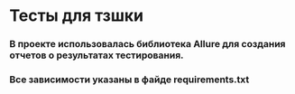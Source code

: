# Тесты для тзшки

### В проекте использовалась библиотека Allure для создания отчетов о результатах тестирования.
### Все зависимости указаны в файде requirements.txt 
